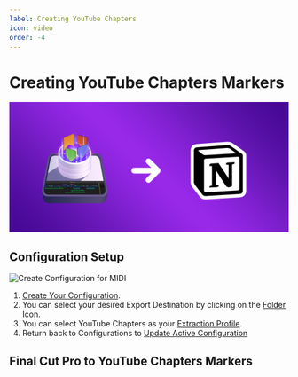 ```yaml
---
label: Creating YouTube Chapters
icon: video
order: -4
---
```

# Creating YouTube Chapters Markers

![](/assets/content-banner-notion.png)

## Configuration Setup

![Create Configuration for MIDI](/assets/md-send-to-youtube-01.gif)

1. [Create Your Configuration](/user-guide/configurations/#add-configuration).
2. You can select your desired Export Destination by clicking on the [Folder Icon](/user-guide/general/#export-destination).
3. You can select YouTube Chapters as your [Extraction Profile](/user-guide/general/#extraction-profile).
4. Return back to Configurations to [Update Active Configuration](/user-guide/configurations/#update-active-configuration)

## Final Cut Pro to YouTube Chapters Markers